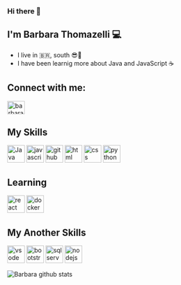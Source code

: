 ### Hi there 👋
## I'm Barbara Thomazelli :computer:
- I live in :brazil:, south :sunglasses::sunrise:
- I have been learnig more about Java and JavaScript :coffee:

## Connect with me:
<a href="https://www.linkedin.com/in/barbara-thomazelli/" target="_blank">
<img align="center" alt="barbara-linkedin" height="30" width="40" src="https://cdn.icon-icons.com/icons2/805/PNG/512/linkedin_icon-icons.com_65929.png" style="max-width:100%;">
</a>


## My Skills
<img src="https://cdn.icon-icons.com/icons2/2415/PNG/512/java_original_wordmark_logo_icon_146459.png" alt="Java" width="40" height="40" style="max-width:100%;"></img>
<img src="https://cdn.icon-icons.com/icons2/2108/PNG/512/javascript_icon_130900.png" alt="javascript" width="40" height="40" style="max-width:100%;"></img>
<img src="https://cdn.icon-icons.com/icons2/2429/PNG/512/github_logo_icon_147285.png" alt="github" width="40" height="40" style="max-width:100%;"></img>
<img src="https://cdn.icon-icons.com/icons2/2415/PNG/512/html_original_wordmark_logo_icon_146478.png" alt="html" width="40" height="40" style="max-width:100%;"></img>
<img src="https://cdn.icon-icons.com/icons2/2107/PNG/512/file_type_css_icon_130661.png" alt="css" width="40" height="40" style="max-width:100%;"></img>
<img src="https://cdn.icon-icons.com/icons2/112/PNG/512/python_18894.png" alt="python" width="40" height="40" style="max-width:100%;"></img>

## Learning
<img src="https://cdn.icon-icons.com/icons2/2699/PNG/512/reactjs_logo_icon_170805.png" alt="react" width="40" height="40" style="max-width:100%;"></img>
<img src="https://cdn.icon-icons.com/icons2/2107/PNG/512/file_type_docker_icon_130643.png" alt="docker" width="40" height="40" style="max-width:100%;"></img>

## My Another Skills
<img src="https://cdn.icon-icons.com/icons2/2107/PNG/512/file_type_vscode_icon_130084.png" alt="vsode" width="40" height="40" style="max-width:100%;"></img>
<img src="https://cdn.icon-icons.com/icons2/2415/PNG/512/bootstrap_plain_wordmark_logo_icon_146620.png" alt="bootstrap" width="40" height="40" style="max-width:100%;"></img>
<img src="https://cdn.icon-icons.com/icons2/2107/PNG/512/file_type_sql_icon_130152.png" alt="sqlserver" width="40" height="40" style="max-width:100%;"></img>
<img src="https://cdn.icon-icons.com/icons2/2107/PNG/512/file_type_node_icon_130301.png" alt="nodejs" width="40" height="40" style="max-width:100%;"></img>


![Barbara github stats](https://github-readme-stats.vercel.app/api?username=barbarathomazelli&show_icons=true&count_private=true&theme=radical)


<!--
**barbarathomazelli/barbarathomazelli** is a ✨ _special_ ✨ repository because its `README.md` (this file) appears on your GitHub profile.
Here are some ideas to get you started:
- 🔭 I’m currently working on ...
- 🌱 I’m currently learning ...
- 👯 I’m looking to collaborate on ...
- 🤔 I’m looking for help with ...
- 💬 Ask me about ...
- 📫 How to reach me: ...
- 😄 Pronouns: ...
- ⚡ Fun fact: ...
-->
